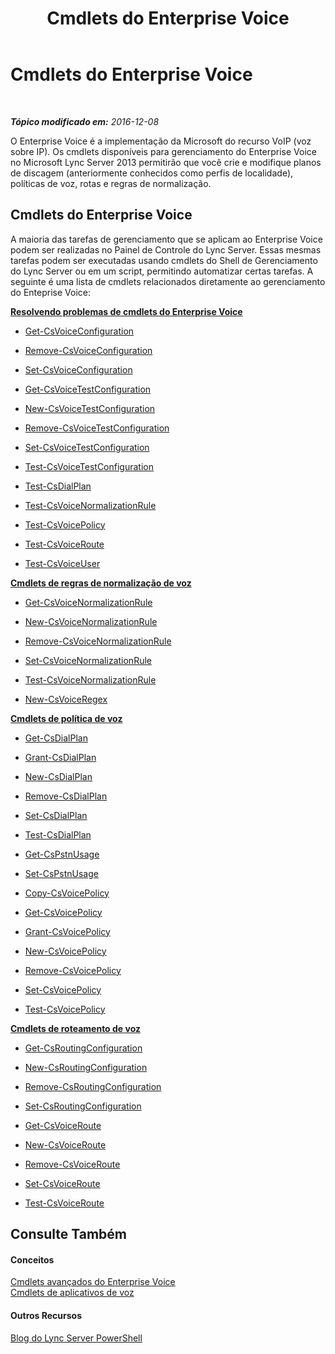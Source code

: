 ﻿---
title: Cmdlets do Enterprise Voice
TOCTitle: Cmdlets do Enterprise Voice
ms:assetid: 7d7c6d94-3ead-4d99-95f7-c31b448ab9e2
ms:mtpsurl: https://technet.microsoft.com/pt-br/library/Gg415658(v=OCS.15)
ms:contentKeyID: 49307235
ms.date: 12/10/2016
mtps_version: v=OCS.15
ms.translationtype: HT
---

# Cmdlets do Enterprise Voice

 

_**Tópico modificado em:** 2016-12-08_

O Enterprise Voice é a implementação da Microsoft do recurso VoIP (voz sobre IP). Os cmdlets disponíveis para gerenciamento do Enterprise Voice no Microsoft Lync Server 2013 permitirão que você crie e modifique planos de discagem (anteriormente conhecidos como perfis de localidade), políticas de voz, rotas e regras de normalização.

## Cmdlets do Enterprise Voice

A maioria das tarefas de gerenciamento que se aplicam ao Enterprise Voice podem ser realizadas no Painel de Controle do Lync Server. Essas mesmas tarefas podem ser executadas usando cmdlets do Shell de Gerenciamento do Lync Server ou em um script, permitindo automatizar certas tarefas. A seguinte é uma lista de cmdlets relacionados diretamente ao gerenciamento do Enteprise Voice:

**[Resolvendo problemas de cmdlets do Enterprise Voice](lync-server-2013-troubleshooting-enterprise-voice-cmdlets.md)**

  -   
    [Get-CsVoiceConfiguration](get-csvoiceconfiguration.md)

  -   
    [Remove-CsVoiceConfiguration](remove-csvoiceconfiguration.md)

  -   
    [Set-CsVoiceConfiguration](set-csvoiceconfiguration.md)

  -   
    [Get-CsVoiceTestConfiguration](get-csvoicetestconfiguration.md)

  -   
    [New-CsVoiceTestConfiguration](new-csvoicetestconfiguration.md)

  -   
    [Remove-CsVoiceTestConfiguration](remove-csvoicetestconfiguration.md)

  -   
    [Set-CsVoiceTestConfiguration](set-csvoicetestconfiguration.md)

  -   
    [Test-CsVoiceTestConfiguration](test-csvoicetestconfiguration.md)

  -   
    [Test-CsDialPlan](test-csdialplan.md)

  -   
    [Test-CsVoiceNormalizationRule](test-csvoicenormalizationrule.md)

  -   
    [Test-CsVoicePolicy](test-csvoicepolicy.md)

  -   
    [Test-CsVoiceRoute](test-csvoiceroute.md)

  -   
    [Test-CsVoiceUser](test-csvoiceuser.md)

**[Cmdlets de regras de normalização de voz](lync-server-2013-voice-normalization-rules-cmdlets.md)**

  -   
    [Get-CsVoiceNormalizationRule](get-csvoicenormalizationrule.md)

  -   
    [New-CsVoiceNormalizationRule](new-csvoicenormalizationrule.md)

  -   
    [Remove-CsVoiceNormalizationRule](remove-csvoicenormalizationrule.md)

  -   
    [Set-CsVoiceNormalizationRule](set-csvoicenormalizationrule.md)

  -   
    [Test-CsVoiceNormalizationRule](test-csvoicenormalizationrule.md)

  -   
    [New-CsVoiceRegex](new-csvoiceregex.md)

**[Cmdlets de política de voz](lync-server-2013-voice-policy-cmdlets.md)**

  -   
    [Get-CsDialPlan](get-csdialplan.md)

  -   
    [Grant-CsDialPlan](grant-csdialplan.md)

  -   
    [New-CsDialPlan](new-csdialplan.md)

  -   
    [Remove-CsDialPlan](remove-csdialplan.md)

  -   
    [Set-CsDialPlan](set-csdialplan.md)

  -   
    [Test-CsDialPlan](test-csdialplan.md)

  -   
    [Get-CsPstnUsage](get-cspstnusage.md)

  -   
    [Set-CsPstnUsage](set-cspstnusage.md)

  -   
    [Copy-CsVoicePolicy](https://technet.microsoft.com/pt-br/library/jj204663\(v=ocs.15\))

  -   
    [Get-CsVoicePolicy](get-csvoicepolicy.md)

  -   
    [Grant-CsVoicePolicy](grant-csvoicepolicy.md)

  -   
    [New-CsVoicePolicy](new-csvoicepolicy.md)

  -   
    [Remove-CsVoicePolicy](remove-csvoicepolicy.md)

  -   
    [Set-CsVoicePolicy](set-csvoicepolicy.md)

  -   
    [Test-CsVoicePolicy](test-csvoicepolicy.md)

**[Cmdlets de roteamento de voz](lync-server-2013-voice-routing-cmdlets.md)**

  -   
    [Get-CsRoutingConfiguration](get-csroutingconfiguration.md)

  -   
    [New-CsRoutingConfiguration](new-csroutingconfiguration.md)

  -   
    [Remove-CsRoutingConfiguration](remove-csroutingconfiguration.md)

  -   
    [Set-CsRoutingConfiguration](set-csroutingconfiguration.md)

  -   
    [Get-CsVoiceRoute](get-csvoiceroute.md)

  -   
    [New-CsVoiceRoute](new-csvoiceroute.md)

  -   
    [Remove-CsVoiceRoute](remove-csvoiceroute.md)

  -   
    [Set-CsVoiceRoute](set-csvoiceroute.md)

  -   
    [Test-CsVoiceRoute](test-csvoiceroute.md)

## Consulte Também

#### Conceitos

[Cmdlets avançados do Enterprise Voice](lync-server-2013-advanced-enterprise-voice-cmdlets.md)  
[Cmdlets de aplicativos de voz](lync-server-2013-voice-application-cmdlets.md)  

#### Outros Recursos

[Blog do Lync Server PowerShell](http://go.microsoft.com/fwlink/?linkid=203150%26clcid=0x416)

